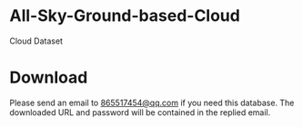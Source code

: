 # All-Sky-Ground-based-Cloud
Cloud Dataset

# Download
Please send an email to 865517454@qq.com if you need this database. The downloaded URL and password will be contained in the replied email.
